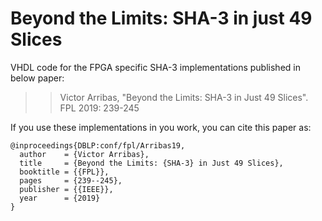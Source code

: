 # Beyond the Limits: SHA-3 in just 49 Slices

VHDL code for the FPGA specific SHA-3 implementations published in below paper:

>> Victor Arribas, "Beyond the Limits: SHA-3 in Just 49 Slices". FPL 2019: 239-245

If you use these implementations in you work, you can cite this paper as:
```
@inproceedings{DBLP:conf/fpl/Arribas19,
  author    = {Victor Arribas},
  title     = {Beyond the Limits: {SHA-3} in Just 49 Slices},
  booktitle = {{FPL}},
  pages     = {239--245},
  publisher = {{IEEE}},
  year      = {2019}
}
```
